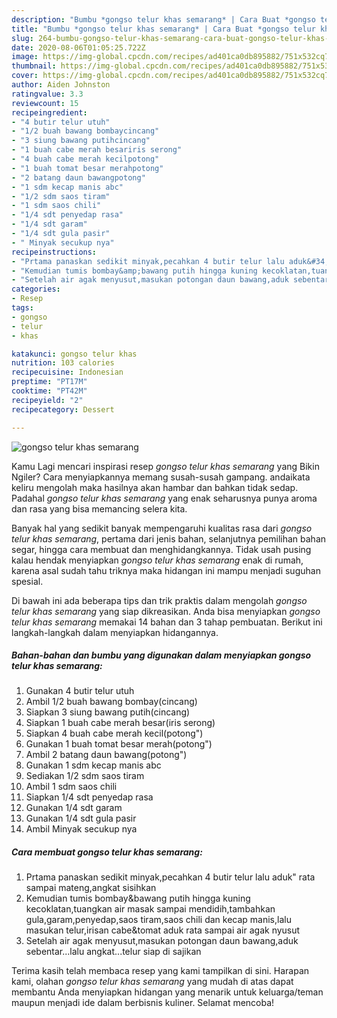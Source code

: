 ```yaml
---
description: "Bumbu *gongso telur khas semarang* | Cara Buat *gongso telur khas semarang* Yang Sempurna"
title: "Bumbu *gongso telur khas semarang* | Cara Buat *gongso telur khas semarang* Yang Sempurna"
slug: 264-bumbu-gongso-telur-khas-semarang-cara-buat-gongso-telur-khas-semarang-yang-sempurna
date: 2020-08-06T01:05:25.722Z
image: https://img-global.cpcdn.com/recipes/ad401ca0db895882/751x532cq70/gongso-telur-khas-semarang-foto-resep-utama.jpg
thumbnail: https://img-global.cpcdn.com/recipes/ad401ca0db895882/751x532cq70/gongso-telur-khas-semarang-foto-resep-utama.jpg
cover: https://img-global.cpcdn.com/recipes/ad401ca0db895882/751x532cq70/gongso-telur-khas-semarang-foto-resep-utama.jpg
author: Aiden Johnston
ratingvalue: 3.3
reviewcount: 15
recipeingredient:
- "4 butir telur utuh"
- "1/2 buah bawang bombaycincang"
- "3 siung bawang putihcincang"
- "1 buah cabe merah besariris serong"
- "4 buah cabe merah kecilpotong"
- "1 buah tomat besar merahpotong"
- "2 batang daun bawangpotong"
- "1 sdm kecap manis abc"
- "1/2 sdm saos tiram"
- "1 sdm saos chili"
- "1/4 sdt penyedap rasa"
- "1/4 sdt garam"
- "1/4 sdt gula pasir"
- " Minyak secukup nya"
recipeinstructions:
- "Prtama panaskan sedikit minyak,pecahkan 4 butir telur lalu aduk&#34; rata sampai mateng,angkat sisihkan"
- "Kemudian tumis bombay&amp;bawang putih hingga kuning kecoklatan,tuangkan air masak sampai mendidih,tambahkan gula,garam,penyedap,saos tiram,saos chili dan kecap manis,lalu masukan telur,irisan cabe&amp;tomat aduk rata sampai air agak nyusut"
- "Setelah air agak menyusut,masukan potongan daun bawang,aduk sebentar...lalu angkat...telur siap di sajikan"
categories:
- Resep
tags:
- gongso
- telur
- khas

katakunci: gongso telur khas 
nutrition: 103 calories
recipecuisine: Indonesian
preptime: "PT17M"
cooktime: "PT42M"
recipeyield: "2"
recipecategory: Dessert

---
```



![*gongso telur khas semarang*](https://img-global.cpcdn.com/recipes/ad401ca0db895882/751x532cq70/gongso-telur-khas-semarang-foto-resep-utama.jpg)

Kamu Lagi mencari inspirasi resep *gongso telur khas semarang* yang Bikin Ngiler? Cara menyiapkannya memang susah-susah gampang. andaikata keliru mengolah maka hasilnya akan hambar dan bahkan tidak sedap. Padahal *gongso telur khas semarang* yang enak seharusnya punya aroma dan rasa yang bisa memancing selera kita.

Banyak hal yang sedikit banyak mempengaruhi kualitas rasa dari *gongso telur khas semarang*, pertama dari jenis bahan, selanjutnya pemilihan bahan segar, hingga cara membuat dan menghidangkannya. Tidak usah pusing kalau hendak menyiapkan *gongso telur khas semarang* enak di rumah, karena asal sudah tahu triknya maka hidangan ini mampu menjadi suguhan spesial.




Di bawah ini ada beberapa tips dan trik praktis dalam mengolah *gongso telur khas semarang* yang siap dikreasikan. Anda bisa menyiapkan *gongso telur khas semarang* memakai 14 bahan dan 3 tahap pembuatan. Berikut ini langkah-langkah dalam menyiapkan hidangannya.

<!--inarticleads1-->

##### Bahan-bahan dan bumbu yang digunakan dalam menyiapkan *gongso telur khas semarang*:

1. Gunakan 4 butir telur utuh
1. Ambil 1/2 buah bawang bombay(cincang)
1. Siapkan 3 siung bawang putih(cincang)
1. Siapkan 1 buah cabe merah besar(iris serong)
1. Siapkan 4 buah cabe merah kecil(potong&#34;)
1. Gunakan 1 buah tomat besar merah(potong&#34;)
1. Ambil 2 batang daun bawang(potong&#34;)
1. Gunakan 1 sdm kecap manis abc
1. Sediakan 1/2 sdm saos tiram
1. Ambil 1 sdm saos chili
1. Siapkan 1/4 sdt penyedap rasa
1. Gunakan 1/4 sdt garam
1. Gunakan 1/4 sdt gula pasir
1. Ambil  Minyak secukup nya




<!--inarticleads2-->

##### Cara membuat *gongso telur khas semarang*:

1. Prtama panaskan sedikit minyak,pecahkan 4 butir telur lalu aduk&#34; rata sampai mateng,angkat sisihkan
1. Kemudian tumis bombay&amp;bawang putih hingga kuning kecoklatan,tuangkan air masak sampai mendidih,tambahkan gula,garam,penyedap,saos tiram,saos chili dan kecap manis,lalu masukan telur,irisan cabe&amp;tomat aduk rata sampai air agak nyusut
1. Setelah air agak menyusut,masukan potongan daun bawang,aduk sebentar...lalu angkat...telur siap di sajikan




Terima kasih telah membaca resep yang kami tampilkan di sini. Harapan kami, olahan *gongso telur khas semarang* yang mudah di atas dapat membantu Anda menyiapkan hidangan yang menarik untuk keluarga/teman maupun menjadi ide dalam berbisnis kuliner. Selamat mencoba!
